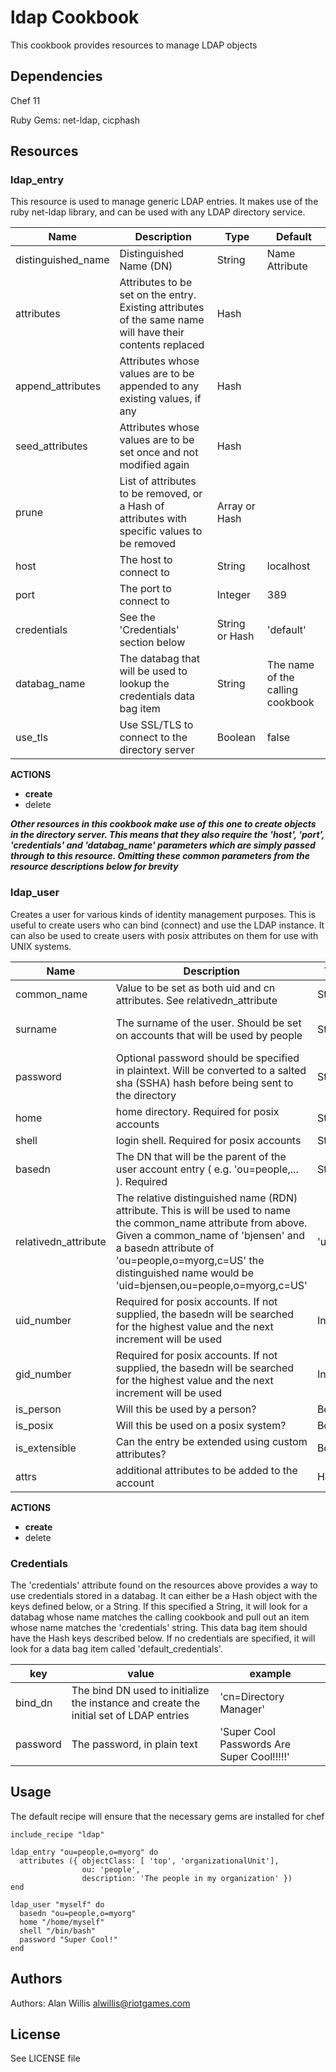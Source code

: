# ldap Cookbook

This cookbook provides resources to manage LDAP objects

## Dependencies

Chef 11

Ruby Gems: net-ldap, cicphash

## Resources

### ldap_entry

This resource is used to manage generic LDAP entries. It makes use of the ruby net-ldap library, and can be used with any LDAP directory service.

Name | Description | Type | Default
-----|-------------|------|----------
distinguished_name | Distinguished Name (DN) | String | Name Attribute
attributes | Attributes to be set on the entry. Existing attributes of the same name will have their contents replaced | Hash
append_attributes | Attributes whose values are to be appended to any existing values, if any | Hash
seed_attributes | Attributes whose values are to be set once and not modified again | Hash
prune | List of attributes to be removed, or a Hash of attributes with specific values to be removed | Array or Hash
host | The host to connect to | String | localhost
port | The port to connect to | Integer | 389
credentials | See the 'Credentials' section below | String or Hash | 'default'
databag_name | The databag that will be used to lookup the credentials data bag item | String | The name of the calling cookbook
use_tls | Use SSL/TLS to connect to the directory server | Boolean | false

__ACTIONS__
* __create__
* delete

__*Other resources in this cookbook make use of this one to create objects in the directory server. This means that they also require the 'host', 'port', 'credentials' and 'databag_name' parameters which are simply passed through to this resource. Omitting these common parameters from the resource descriptions below for brevity*__

### ldap_user

Creates a user for various kinds of identity management purposes. This is useful to create users who can bind (connect) and use the LDAP instance. It can also be used to create users with posix attributes on them for use with UNIX systems.

Name | Description | Type | Default
-----|-------------|------|----------
common_name | Value to be set as both uid and cn attributes. See relativedn_attribute | String  | Name Attribute
surname | The surname of the user. Should be set on accounts that will be used by people | String | Matches the value of common_name
password | Optional password should be specified in plaintext. Will be converted to a salted sha (SSHA) hash before being sent to the directory | String
home | home directory. Required for posix accounts | String
shell | login shell. Required for posix accounts | String
basedn | The DN that will be the parent of the user account entry ( e.g. 'ou=people,... ). Required | String
relativedn_attribute | The relative distinguished name (RDN) attribute. This is will be used to name the common_name attribute from above. Given a common_name of 'bjensen' and a basedn attribute of 'ou=people,o=myorg,c=US' the distinguished name would be 'uid=bjensen,ou=people,o=myorg,c=US' | 'uid'
uid_number | Required for posix accounts. If not supplied, the basedn will be searched for the highest value and the next increment will be used | Integer | 1000
gid_number | Required for posix accounts. If not supplied, the basedn will be searched for the highest value and the next increment will be used | Integer | 1000
is_person | Will this be used by a person? | Boolean | true
is_posix | Will this be used on a posix system? | Boolean | true
is_extensible | Can the entry be extended using custom attributes? | Boolean | false
attrs | additional attributes to be added to the account | Hash | 

__ACTIONS__
* __create__
* delete

### Credentials

The 'credentials' attribute found on the resources above provides a way to use credentials stored in a databag. It can either be a Hash object with the keys defined below, or a String. If this specified a String, it will look for a databag whose name matches the calling cookbook and pull out an item whose name matches the 'credentials' string. This data bag item should have the Hash keys described below. If no credentials are specified, it will look for a data bag item called 'default_credentials'.

key      | value | example
---------|-------|--------
bind_dn   | The bind DN used to initialize the instance and create the initial set of LDAP entries | 'cn=Directory Manager' |
password | The password, in plain text | 'Super Cool Passwords Are Super Cool!!!!!'

## Usage

The default recipe will ensure that the necessary gems are installed for chef


```
include_recipe "ldap"

ldap_entry "ou=people,o=myorg" do
  attributes ({ objectClass: [ 'top', 'organizationalUnit'],
                ou: 'people',
                description: 'The people in my organization' })
end

ldap_user "myself" do
  basedn "ou=people,o=myorg"
  home "/home/myself"
  shell "/bin/bash"
  password "Super Cool!"
end

```

Authors
-------
Authors: Alan Willis <alwillis@riotgames.com>


License
-------
See LICENSE file
